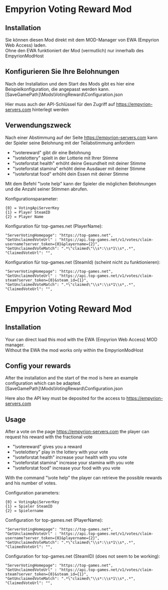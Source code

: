 # Empyrion Voting Reward Mod

## Installation
Sie können diesen Mod direkt mit dem MOD-Manager von EWA (Empyrion Web Access) laden. <br/>
Ohne den EWA funktioniert der Mod (vermutlich) nur innerhalb des EmpyrionModHost

## Konfigurieren Sie Ihre Belohnungen
Nach der Installation und dem Start des Mods gibt es hier eine Beispielkonfiguration, die angepasst werden kann.
[SaveGamePath]\\Mods\\VotingReward\\Configuration.json

Hier muss auch der API-Schlüssel für den Zugriff auf https://empyrion-servers.com hinterlegt werden

## Verwendungszweck
Nach einer Abstimmung auf der Seite https://empyrion-servers.com kann der Spieler seine Belohnung mit der Teilabstimmung anfordern
* "\\votereward" gibt dir eine Belohnung
* "\\votelottery" spielt in der Lotterie mit Ihrer Stimme
* "\\voteforstat health" erhöht deine Gesundheit mit deiner Stimme
* "\\voteforstat stamina" erhöht deine Ausdauer mit deiner Stimme
* "\\voteforstat food" erhöht dein Essen mit deiner Stimme

Mit dem Befehl "\\vote help" kann der Spieler die möglichen Belohnungen und die Anzahl seiner Stimmen abrufen.

Konfigurationsparameter:
```
{0} = VotingApiServerKey
{1} = Player SteamID
{2} = Player Name
```

Konfiguration für top-games.net (PlayerName):
```
"ServerVotingHomepage": "https://top-games.net",
"GetUnclaimedVoteUrl" : "https://api.top-games.net/v1/votes/claim-username?server_token={0}&playername={2}",
"GetUnclaimedVoteMatch": ".*\"claimed\"\\s*:\\s*1\\s*,.*",
"ClaimedVoteUrl": "",
```

Konfiguration für top-games.net (SteamId) (scheint nicht zu funktionieren):
```
"ServerVotingHomepage": "https://top-games.net",
"GetUnclaimedVoteUrl" : "https://api.top-games.net/v1/votes/claim-steam?server_token={0}&steam_id={1}",
"GetUnclaimedVoteMatch": ".*\"claimed\"\\s*:\\s*1\\s*,.*",
"ClaimedVoteUrl": "",
```

# Empyrion Voting Reward Mod

## Installation
Your can direct load this mod with the EWA (Empyrion Web Access) MOD manager.<br/>
Without the EWA the mod works only within the EmpyrionModHost

## Config your rewards
After the installation and the start of the mod is here an example configuration which can be adapted.
[SaveGamePath]\\Mods\\VotingReward\\Configuration.json

Here also the API key must be deposited for the access to https://empyrion-servers.com

## Usage
After a vote on the page https://empyrion-servers.com the player can request his reward with the fractional vote
* "\\votereward" gives you a reward
* "\\votelottery" play in the lottery with your vote
* "\\voteforstat health" increase your health with you vote
* "\\voteforstat stamina" increase your stamina with you vote
* "\\voteforstat food" increase your food with you vote

With the command "\\vote help" the player can retrieve the possible rewards and his number of votes.

Configuration parameters:
```
{0} = VotingApiServerKey
{1} = Spieler SteamID
{2} = Spielername
```

Configuration for top-games.net (PlayerName):
```
"ServerVotingHomepage": "https://top-games.net",
"GetUnclaimedVoteUrl" : "https://api.top-games.net/v1/votes/claim-username?server_token={0}&playername={2}",
"GetUnclaimedVoteMatch": ".*\"claimed\"\\s*:\\s*1\\s*,.*",
"ClaimedVoteUrl": "",
```

Configuration for top-games.net (SteamID) (does not seem to be working):
```
"ServerVotingHomepage": "https://top-games.net",
"GetUnclaimedVoteUrl" : "https://api.top-games.net/v1/votes/claim-steam?server_token={0}&steam_id={1}",
"GetUnclaimedVoteMatch": ".*\"claimed\"\\s*:\\s*1\\s*,.*",
"ClaimedVoteUrl": "",
```
